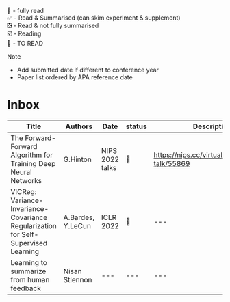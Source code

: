 💯 - fully read  
✅ - Read & Summarised (can skim experiment & supplement)  
❎ - Read & not fully summarised    
☑️ - Reading  
🔲 - TO READ

Note
- Add submitted date if different to conference year
- Paper list ordered by APA reference date

# Inbox

| Title | Authors | Date | status | Description | Comments |
| --- | --- | --- | --- | --- | --- |
| The Forward-Forward Algorithm for Training Deep Neural Networks | G.Hinton | NIPS 2022 talks | 🔲 | https://nips.cc/virtual/2022/invited-talk/55869 | one of his latest interest |
| VICReg: Variance-Invariance-Covariance Regularization for Self-Supervised Learning | A.Bardes, Y.LeCun | ICLR 2022  | 🔲 | --- | he twitters about it as exciting |
| Learning to summarize from human feedback | Nisan Stiennon | --- | --- | --- | chatGPT    |

